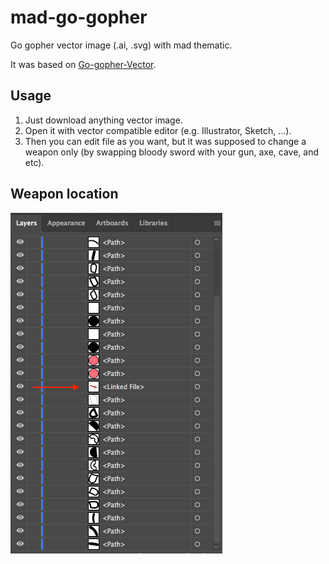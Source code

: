 # mad-go-gopher
Go gopher vector image (.ai, .svg) with mad thematic.

It was based on [Go-gopher-Vector](https://github.com/keygx/Go-gopher-Vector).

## Usage

1. Just download anything vector image.
2. Open it with vector compatible editor (e.g. Illustrator, Sketch, ...).
3. Then you can edit file as you want, but it was supposed to change a weapon only (by swapping bloody sword with your gun, axe, cave, and etc).

## Weapon location

![Bloody sword location](doc/bloody-sword-location.png?raw=true "Bloody sword location")